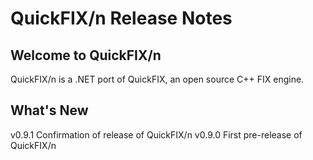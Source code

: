 QuickFIX/n Release Notes
========================

Welcome to QuickFIX/n
---------------------
QuickFIX/n is a .NET port of QuickFIX, an open source C++ FIX engine.

What's New
----------
v0.9.1 Confirmation of release of QuickFIX/n
v0.9.0 First pre-release of QuickFIX/n
